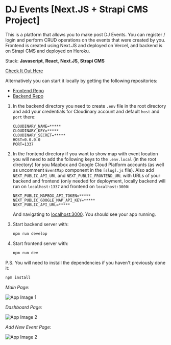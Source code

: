 # DJ Events [Next.JS + Strapi CMS Project]

This is a platform that allows you to make post DJ Events. You can register / login and perform CRUD operations on the events that were created by you. Frontend is created using Next.JS and deployed on Vercel, and backend is on Strapi CMS and deployed on Heroku.

Stack: **Javascript**, **React**, **Next.JS**, **Strapi CMS**

[Check It Out Here](https://dj-events-frontend-nextjs.vercel.app/)

Alternatively you can start it locally by getting the following repositories:
* [Frontend Repo](https://github.com/konstantinkrumin/dj-events-frontend-nextjs)
* [Backend Repo](https://github.com/konstantinkrumin/dj-events-backend-strapi)

1. In the backend directory you need to create ```.env``` file in the root directory and add your credentials for Cloudinary account and default ```host``` and ```port``` there:

	```
	CLOUDINARY_NAME=*****
	CLOUDINARY_KEY=*****
	CLOUDINARY_SECRET=*****
	HOST=0.0.0.0
	PORT=1337
	```

2. In the frontend directory if you want to show map with event location you will need to add the following keys to the ```.env.local``` (in the root directory) for you Mapbox and Google Cloud Platform accounts (as well as uncomment ```EventMap``` component in the ```[slug].js``` file).  Also add ```NEXT_PUBLIC_API_URL``` and ```NEXT_PUBLIC_FRONTEND_URL``` with URLs of your backend and frontend (only needed for deployment, locally backend will run on ```localhost:1337``` and frontend on ```localhost:3000```:

	```
	NEXT_PUBLIC_MAPBOX_API_TOKEN=*****
	NEXT_PUBLIC_GOOGLE_MAP_API_KEY=*****
	NEXT_PUBLIC_API_URL=*****
	```

	And navigating to [localhost:3000](http://localhost:3000). You should see your app running.

3. Start backend server with:
	```bash
	npm run develop
	```
4. Start frontend server with:

	```bash
	npm run dev
	```

P.S. You will need to install the dependencies if you haven't previously done it:

```bash
npm install
```

*Main Page:*

![App Image 1](https://i.imgur.com/gL9T92N.png)

*Dashboard Page:*

![App Image 2](https://i.imgur.com/EKILkrj.png)

*Add New Event Page:*


![App Image 2](https://i.imgur.com/rH2mmj5.png)